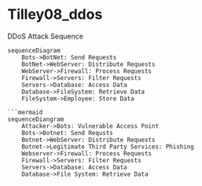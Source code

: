# Tilley08_ddos
DDoS Attack Sequence


```mermaid
sequenceDiagram
    Bots->BotNet: Send Requests
    BotNet->WebServer: Distribute Requests
    WebServer->Firewall: Process Requests
    Firewall->Servers: Filter Requests
    Servers->Database: Access Data
    Database->FileSystem: Retrieve Data
    FileSystem->Employee: Store Data

```mermaid
sequenceDiangram
    Attacker->Bots: Vulnerable Access Point
    Bots->Botnet: Send Requsts
    Botnet->WebServer: Distribute Requests
    Botnet->Legitimate Third Party Services: Phishing
    Webserver->Firewall: Process Requests
    Firewall->Servers: Filter Requests
    Servers->Database: Access Data
    Database->File System: Retrieve Data
